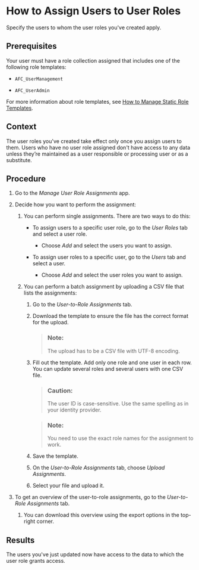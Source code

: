<!-- loio8729c2d995b245c9829ac6675e3e0a1c -->

# How to Assign Users to User Roles

Specify the users to whom the user roles you've created apply.



<a name="loio8729c2d995b245c9829ac6675e3e0a1c__prereq_n3m_51c_ckb"/>

## Prerequisites

Your user must have a role collection assigned that includes one of the following role templates:

-   `AFC_UserManagement`

-   `AFC_UserAdmin`


For more information about role templates, see [How to Manage Static Role Templates](how-to-manage-static-role-templates-0cca34d.md).



## Context

The user roles you've created take effect only once you assign users to them. Users who have no user role assigned don't have access to any data unless they’re maintained as a user responsible or processing user or as a substitute.



## Procedure

1.  Go to the *Manage User Role Assignments* app.

2.  Decide how you want to perform the assignment:

    1.  You can perform single assignments. There are two ways to do this:

        -   To assign users to a specific user role, go to the *User Roles* tab and select a user role.

            -   Choose *Add* and select the users you want to assign.


        -   To assign user roles to a specific user, go to the *Users* tab and select a user.

            -   Choose *Add* and select the user roles you want to assign.



    2.  You can perform a batch assignment by uploading a CSV file that lists the assignments:

        1.  Go to the *User-to-Role Assignments* tab.

        2.  Download the template to ensure the file has the correct format for the upload.

            > ### Note:  
            > The upload has to be a CSV file with UTF-8 encoding.

        3.  Fill out the template. Add only one role and one user in each row. You can update several roles and several users with one CSV file.

            > ### Caution:  
            > The user ID is case-sensitive. Use the same spelling as in your identity provider.

            > ### Note:  
            > You need to use the exact role names for the assignment to work.

        4.  Save the template.

        5.  On the *User-to-Role Assignments* tab, choose *Upload Assignments*.

        6.  Select your file and upload it.



3.  To get an overview of the user-to-role assignments, go to the *User-to-Role Assignments* tab.

    1.  You can download this overview using the export options in the top-right corner.





<a name="loio8729c2d995b245c9829ac6675e3e0a1c__result_v53_jpt_3mb"/>

## Results

The users you've just updated now have access to the data to which the user role grants access.

